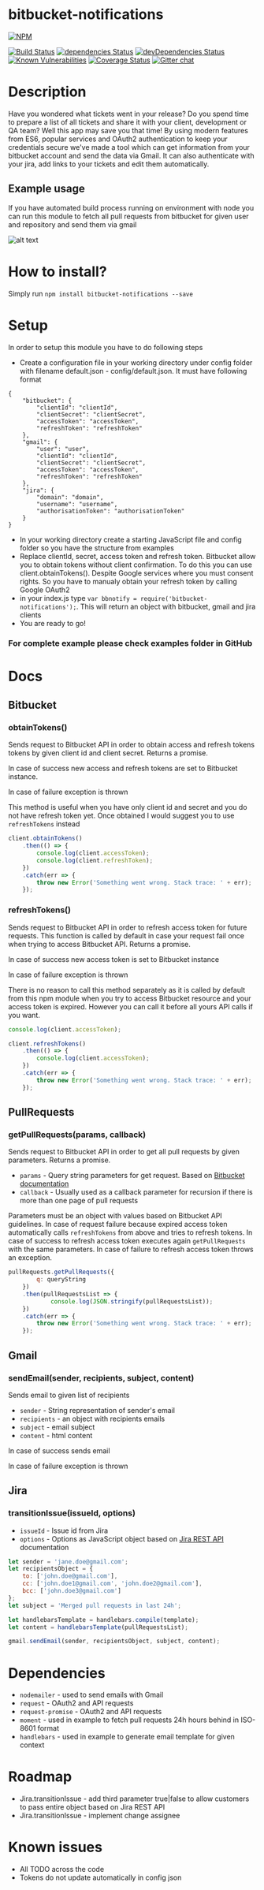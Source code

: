 # bitbucket-notifications

[![NPM](https://nodei.co/npm/bitbucket-notifications.png?downloads=true&downloadRank=true&stars=true)](https://nodei.co/npm/bitbucket-notifications/)

[![Build Status](https://travis-ci.org/Vali0/bitbucket-notifications.svg?branch=master)](https://travis-ci.org/Vali0/bitbucket-notifications)
[![dependencies Status](https://david-dm.org/Vali0/bitbucket-notifications/status.svg)](https://david-dm.org/Vali0/bitbucket-notifications)
[![devDependencies Status](https://david-dm.org/Vali0/bitbucket-notifications/dev-status.svg)](https://david-dm.org/Vali0/bitbucket-notifications?type=dev)
[![Known Vulnerabilities](https://snyk.io/test/npm/bitbucket-notifications/badge.svg)](https://snyk.io/test/npm/bitbucket-notifications)
[![Coverage Status](https://coveralls.io/repos/github/Vali0/bitbucket-notifications/badge.svg?branch=master)](https://coveralls.io/github/Vali0/bitbucket-notifications?branch=master)
[![Gitter chat](https://badges.gitter.im/gitterHQ/gitter.svg)](https://gitter.im/bitbucket-notifications)

# Description
Have you wondered what tickets went in your release? Do you spend time to prepare a list of all tickets and share it with your client, development or QA team? Well this app may save you that time! By using modern features from ES6, popular services and OAuth2 authentication to keep your credentials secure we've made a tool which can get information from your bitbucket account and send the data via Gmail. It can also authenticate with your jira, add links to your tickets and edit them automatically.

## Example usage
If you have automated build process running on environment with node you can run this module to fetch all pull requests from bitbucket for given user and repository and send them via gmail

![alt text](https://raw.githubusercontent.com/Vali0/bitbucket-notifications/master/examples/notification.png)

# How to install?
Simply run `npm install bitbucket-notifications --save`

# Setup
In order to setup this module you have to do following steps
* Create a configuration file in your working directory under config folder with filename default.json - config/default.json. It must have following format
```
{
    "bitbucket": {
        "clientId": "clientId",
        "clientSecret": "clientSecret",
        "accessToken": "accessToken",
        "refreshToken": "refreshToken"
    },
    "gmail": {
        "user": "user",
        "clientId": "clientId",
        "clientSecret": "clientSecret",
        "accessToken": "accessToken",
        "refreshToken": "refreshToken"
    },
    "jira": {
        "domain": "domain",
        "username": "username",
        "authorisationToken": "authorisationToken"
    }
}
```
* In your working directory create a starting JavaScript file and config folder so you have the structure from examples
* Replace clientId, secret, access token and refresh token. Bitbucket allow you to obtain tokens without client confirmation. To do this you can use client.obtainTokens(). Despite Google services where you must consent rights. So you have to manualy obtain your refresh token by calling Google OAuth2
* in your index.js type `var bbnotify = require('bitbucket-notifications');`. This will return an object with bitbucket, gmail and jira clients
* You are ready to go!

### For complete example please check examples folder in GitHub

# Docs
## Bitbucket
### obtainTokens()
Sends request to Bitbucket API in order to obtain access and refresh tokens tokens by given client id and client secret. Returns a promise.

In case of success new access and refresh tokens are set to Bitbucket instance.

In case of failure exception is thrown

This method is useful when you have only client id and secret and you do not have refresh token yet. Once obtained I would suggest you to use `refreshTokens` instead

```javascript
client.obtainTokens()
    .then(() => {
        console.log(client.accessToken);
        console.log(client.refreshToken);
    })
    .catch(err => {
        throw new Error('Something went wrong. Stack trace: ' + err);
    });
```

### refreshTokens()
Sends request to Bitbucket API in order to refresh access token for future requests. This function is called by default in case your request fail once when trying to access Bitbucket API. Returns a promise.

In case of success new access token is set to Bitbucket instance

In case of failure exception is thrown

There is no reason to call this method separately as it is called by default from this npm module when you try to access Bitbucket resource and your access token is expired. However you can call it before all yours API calls if you want.

```javascript
console.log(client.accessToken);

client.refreshTokens()
    .then(() => {
        console.log(client.accessToken);
    })
    .catch(err => {
        throw new Error('Something went wrong. Stack trace: ' + err);
    });
```

## PullRequests
### getPullRequests(params, callback)
Sends request to Bitbucket API in order to get all pull requests by given parameters. Returns a promise.
- `params` - Query string parameters for get request. Based on [Bitbucket documentation](https://developer.atlassian.com/bitbucket/api/2/reference/resource/repositories/%7Busername%7D/%7Brepo_slug%7D/pullrequests)
- `callback` - Usually used as a callback parameter for recursion if there is more than one page of pull requests

Parameters must be an object with values based on Bitbucket API guidelines. In case of request failure because expired access token automatically calls `refreshTokens` from above and tries to refresh tokens. In case of success to refresh access token executes again `getPullRequests` with the same parameters. In case of failure to refresh access token throws an exception.

```javascript
pullRequests.getPullRequests({
        q: queryString
    })
    .then(pullRequestsList => {
            console.log(JSON.stringify(pullRequestsList));
    })
    .catch(err => {
        throw new Error('Something went wrong. Stack trace: ' + err);
    });
```

## Gmail
### sendEmail(sender, recipients, subject, content)
Sends email to given list of recipients

- `sender` - String representation of sender's email
- `recipients` - an object with recipients emails
- `subject` - email subject
- `content` - html content

In case of success sends email

In case of failure exception is thrown

## Jira
### transitionIssue(issueId, options)
- `issueId` - Issue id from Jira
- `options` - Options as JavaScript object based on [Jira REST API](https://developer.atlassian.com/cloud/jira/platform/rest/) documentation

```javascript
let sender = 'jane.doe@gmail.com';
let recipientsObject = {
    to: ['john.doe@gmail.com'],
    cc: ['john.doe1@gmail.com', 'john.doe2@gmail.com'],
    bcc: ['john.doe3@gmail.com']
};
let subject = 'Merged pull requests in last 24h';

let handlebarsTemplate = handlebars.compile(template);
let content = handlebarsTemplate(pullRequestsList);

gmail.sendEmail(sender, recipientsObject, subject, content);
```

# Dependencies
* `nodemailer` - used to send emails with Gmail
* `request` - OAuth2 and API requests
* `request-promise` - OAuth2 and API requests
* `moment` - used in example to fetch pull requests 24h hours behind in ISO-8601 format
* `handlebars` - used in example to generate email template for given context

# Roadmap
* Jira.transitionIssue - add third parameter true|false to allow customers to pass entire object based on Jira REST API
* Jira.transitionIssue - implement change assignee

# Known issues
* All TODO across the code
* Tokens do not update automatically in config json